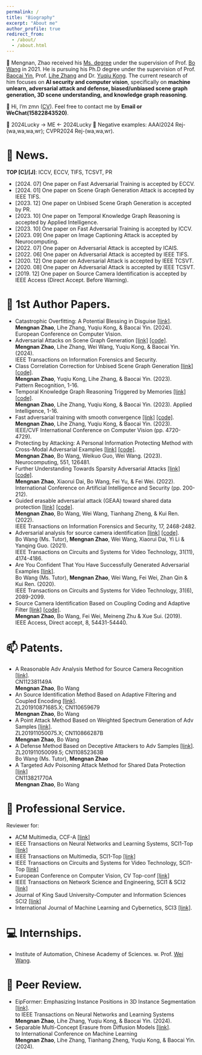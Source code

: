 ```yaml
---
permalink: /
title: "Biography"
excerpt: "About me"
author_profile: true
redirect_from: 
  - /about/
  - /about.html
---
```


👀 Mengnan, Zhao received his [Ms. degree](https://kns.cnki.net/kcms2/article/abstract?v=xBNwvqFr00I758DBo6k1ZC7bbx_n_5AOYMy08Iw2bIixchabLWSl2bsw716sGJJyiSNre1iPlmE-kwxg_QF2jZZ2ft22y6XOEjQexNbLVwcBspTizTRTUSl4MNwMA-hOhB1UJ6nKIyLGw03ZhVGu0w==&uniplatform=NZKPT&language=CHS) under the supervision of Prof. [Bo Wang](http://www.aisdut.cn/WangBo/publications.html) in 2021. He is pursuing his Ph.D degree under the supervision of Prof. [Baocai Yin](https://www.aminer.org/profile/yin-baocai/542d6bb7dabfae12b9804aa7), Prof. [Lihe Zhang](https://scholar.google.com/citations?user=XGPdQbIAAAAJ) and Dr. [Yuqiu Kong](https://scholar.google.com/citations?user=nKrhk4UAAAAJ&hl=zh-CN). The current research of him focuses on __AI security and computer vision__, specifically on __machine unlearn, adversarial attack and defense, biased/unbiased scene graph generation, 3D scene understanding, and knowledge graph reasoning__.



👋 Hi, I’m zmn ([CV](https://github.com/Dlut-lab-zmn/Dlut-lab-zmn.github.io/blob/master/files/zmn.pdf)). Feel free to contact me by __Email or WeChat(15822843520)__.

🙏 2024Lucky -> ME <- 2024Lucky 🙏  Negative examples: AAAI2024 Rej-(wa,wa,wa,wr); CVPR2024 Rej-(wa,wa,wr).

💞️ News.
======
__TOP [C]/[J]__: ICCV, ECCV, TIFS, TCSVT, PR 
- \[2024. 07\] One paper on Fast Adversarial Training is accepted by ECCV.
- \[2024. 01\] One paper on Scene Graph Generation Attack is accepted by IEEE TIFS.
- \[2023. 12\] One paper on Unbised Scene Graph Generation is accepted by PR.
- \[2023. 10\] One paper on Temporal Knowledge Graph Reasoning is accepted by Applied Intelligence.
- \[2023. 10\] One paper on Fast Adversarial Training is accepted by ICCV.
- \[2023. 09\] One paper on Image Captioning Attack is accepted by Neurocomputing.
- \[2022. 07\] One paper on Adversarial Attack is accepted by ICAIS.
- \[2022. 06\] One paper on Adversarial Attack is accepted by IEEE TIFS.
- \[2020. 12\] One paper on Adversarial Attack is accepted by IEEE TCSVT.
- \[2020. 08\] One paper on Adversarial Attack is accepted by IEEE TCSVT.
- \[2019. 12\] One paper on Source Camera Identification is accepted by IEEE Access (Direct Accept. Before Warning).

📝 1st Author Papers.
======
- Catastrophic Overfitting: A Potential Blessing in Disguise [\[link\]](https://arxiv.org/pdf/2402.18211.pdf).  
__Mengnan Zhao__, Lihe Zhang, Yuqiu Kong, & Baocai Yin. (2024).  
European Conference on Computer Vision.
- Adversarial Attacks on Scene Graph Generation [\[link\]](https://ieeexplore.ieee.org/document/10417771) [\[code\]](https://github.com/Dlut-lab-zmn/SGG_Attack).  
__Mengnan Zhao__, Lihe Zhang, Wei Wang, Yuqiu Kong, & Baocai Yin. (2024).  
IEEE Transactions on Information Forensics and Security.
- Class Correlation Correction for Unbised Scene Graph Generation [\[link\]](https://www.sciencedirect.com/science/article/abs/pii/S0031320323009184) [\[code\]](https://github.com/Dlut-lab-zmn/class-correlation-correction).  
__Mengnan Zhao__, Yuqiu Kong, Lihe Zhang, & Baocai Yin. (2023).  
Pattern Recognition, 1-16.
- Temporal Knowledge Graph Reasoning Triggered
by Memories [\[link\]](https://arxiv.org/pdf/2110.08765.pdf) [\[code\]](https://github.com/Dlut-lab-zmn/MTDM).  
__Mengnan Zhao__, Lihe Zhang, Yuqiu Kong, & Baocai Yin. (2023).
Applied Intelligence, 1-16.  
- Fast adversarial training with smooth convergence [\[link\]](https://arxiv.org/pdf/2308.12857v1.pdf) [\[code\]](https://github.com/fat-cs/convergesmooth).  
__Mengnan Zhao__, Lihe Zhang, Yuqiu Kong, & Baocai Yin. (2023).  
IEEE/CVF International Conference on Computer Vision (pp. 4720-4729). 
- Protecting by Attacking: A Personal Information Protecting Method with Cross-Modal Adversarial Examples [\[link\]](https://pdf.sciencedirectassets.com/271597/1-s2.0-S0925231223X00289/1-s2.0-S0925231223006045/main.pdf?X-Amz-Security-Token=IQoJb3JpZ2luX2VjEK%2F%2F%2F%2F%2F%2F%2F%2F%2F%2F%2FwEaCXVzLWVhc3QtMSJHMEUCIQCgPbGg5He9ShbrnyV5xnf%2BwXAb3zoxLvao774p9R0nQwIgHevSbQhf4mwr0b0tP21rA6MEQ1hMrgEciLGTvwNtNmEqswUIeBAFGgwwNTkwMDM1NDY4NjUiDMqMLawQqCI%2B02A%2BMSqQBZ5vePScwJtw3NK%2FLdlDayy%2BDtsagjgYBP5BNu0LoaxaBYcH%2Fl0TexLcJLqkXSE0WAFx5gWS8FaDXXLMApqgC%2B5CPEbJFHmjUucoj0%2FSooo%2BZOqsuVgsH2ozlwrZ9Ryq7etmUKR1pqB5l9Yzj2nuJmXvYy3tkvgo0nWSS2eR1%2B2YVNlI%2BLGhzsnYtuL9ZkR7yCIz1BzppSWialfnS%2ByefP9aX%2B6GORa%2FlsjAb%2BXJRU%2BQsWVB45xVCTzKCaflhMZX5ChV7ZEELor1bJ%2FaSDAquLPZLTyNFOwZfF2TDywCbfJGCiRWTD%2Bpm%2FrE4mwP5uVsiD%2FadK0J2Wg%2BESMjizEL2BayJ9E3tGXtIvg3XOyuztOkn7AjitQsC3KCELevr0gToNLFITqEJO3UvALYMQUdmmaPLicQEd1H7%2F%2FXRQXbrxkLCMJ%2FCDIimtfQSoMSaKovxLpybF7IzJhuT%2FORV2JqSeiM0I5hU9UYYt1OeLxEHVjezzQjvAxONj%2FHlYJlpwLd2wZUbZ5OozLQA5VnWXCRkFdHP12d7JRFaJRLpxguSDXSfpNL%2FseHjct86NVTwfWjTOc2dNdbjI4YhOcwVy5%2BDrcp2OTqmshg%2BjUnABlDLu8pKYZ5b7WrBGdStjDI0ZQgQDsTKFeIyDbEN0uVVMogoDop7jrd%2FhMAVf8Ztk%2FxzrI%2BO4kwuh7t6ATe7oQfnz%2BBDl2nm%2BO%2Bi8vipSybPXfERqEgiyhMmR6ng4asQbWtFfTi53%2BjGcE34wE8fuSERvD%2BYKa7AipbjCCcBG1mrvuJ4HBMTZu9ggMPJ%2Fb9%2BtYt3Na%2B4pG0xQX48PjtP2H%2B5FG7WDFOAnfA9wBIbZIknZu%2BAv2XrS%2B%2FmXCIAOLWmpiAAemYMO7FracGOrEB%2FLIqUjH%2Bgejc30tm%2Flr3AI%2FfAq3kPtC30KjZOU4ygFbUejcskEyL8bSW5TbfRamFEBIbqrObd%2Be%2FYk%2FRw7CHt9xOeJ0BBljIGeffWH7CZslbVwDnPcYf%2Btp%2BusJN6ARd66nmGzJl83FSD9Svkw7ukilI1WbadgJssC4O2zEGSuv%2FPTAP40QecMvSfnJnOrbU8gCh298EMYkUQnVAX5fZXaPkCW6%2BHW3YiM79oY%2FDQNar&X-Amz-Algorithm=AWS4-HMAC-SHA256&X-Amz-Date=20230827T150528Z&X-Amz-SignedHeaders=host&X-Amz-Expires=300&X-Amz-Credential=ASIAQ3PHCVTY75DHB47S%2F20230827%2Fus-east-1%2Fs3%2Faws4_request&X-Amz-Signature=5482345a7970ae0407b3d1207d1e1d83299e1da4437f000dd0ede290b27b10d1&hash=9209517e1a31568f388718f31024b4fddc25cbc2e84429a806bce2a55abfee10&host=68042c943591013ac2b2430a89b270f6af2c76d8dfd086a07176afe7c76c2c61&pii=S0925231223006045&tid=spdf-df7a3083-a434-449d-9963-f4d2464c0213&sid=8447c51e1f06444ef93a26244c6f1502def9gxrqa&type=client&tsoh=d3d3LnNjaWVuY2VkaXJlY3QuY29t&ua=070058070a57575259&rr=7fd5367f7ff224d3&cc=cn) [\[code\]](https://github.com/Dlut-lab-zmn/Image-Captioning-Attack).  
__Mengnan Zhao__, Bo Wang, Weikuo Guo, Wei Wang. (2023).  
Neurocomputing, 551, 126481.
- Further Understanding Towards Sparsity Adversarial Attacks [\[link\]](http://ice.dlut.edu.cn/WangBo/Publications/Conference/FurtherUnderstandingTowardsSparsityAdversarialAttacks-2022.pdf) [\[code\]](https://github.com/Dlut-lab-zmn/Least_pixel_attack).  
__Mengnan Zhao__, Xiaorui Dai, Bo Wang, Fei Yu, & Fei Wei. (2022).  
International Conference on Artificial Intelligence and Security (pp. 200-212).
- Guided erasable adversarial attack (GEAA) toward shared data protection [\[link\]](https://ieeexplore.ieee.org/stamp/stamp.jsp?tp=&arnumber=9808181) [\[code\]](https://github.com/Dlut-lab-zmn/GEAA-for-data-protection).  
__Mengnan Zhao__, Bo Wang, Wei Wang, Tianhang Zheng, & Kui Ren. (2022).  
IEEE Transactions on Information Forensics and Security, 17, 2468-2482.
- Adversarial analysis for source camera identification [\[link\]](https://ieeexplore.ieee.org/stamp/stamp.jsp?tp=&arnumber=9306891) [\[code\]](https://github.com/Dlut-lab-zmn/Source-attack).  
Bo Wang (Ms. Tutor), __Mengnan Zhao__, Wei Wang, Xiaorui Dai, Yi Li & Yanqing Guo. (2021).  
IEEE Transactions on Circuits and Systems for Video Technology, 31(11), 4174-4186.
- Are You Confident That You Have Successfully Generated Adversarial Examples [\[link\]](https://ieeexplore.ieee.org/stamp/stamp.jsp?tp=&arnumber=9169672).  
Bo Wang (Ms. Tutor), __Mengnan Zhao__, Wei Wang, Fei Wei, Zhan Qin & Kui Ren. (2020).  
IEEE Transactions on Circuits and Systems for Video Technology, 31(6), 2089-2099.
- Source Camera Identification Based on Coupling Coding and Adaptive Filter [\[link\]](https://ieeexplore.ieee.org/stamp/stamp.jsp?tp=&arnumber=8932363) [\[code\]]().  
__Mengnan Zhao__, Bo Wang, Fei Wei, Meineng Zhu & Xue Sui. (2019).  
IEEE Access, Direct accept, 8, 54431-54440.

📫 Patents.
======
- A Reasonable Adv Analysis Method for Source Camera Recognition [\[link\]](https://www.xjishu.com/zhuanli/55/202011283607.html).  
CN112381149A  
__Mengnan Zhao__, Bo Wang
- An Source Identification Method Based on Adaptive Filtering and Coupled Encoding [\[link\]](https://xueshu.baidu.com/usercenter/paper/show?paperid=1p1q0050yk1c0cg06m4x0jp0p6065601&site=xueshu_se).  
ZL201910871685.X; CN110659679  
__Mengnan Zhao__, Bo Wang  
- A Point Attack Method Based on Weighted Spectrum Generation of Adv Samples [\[link\]](https://xueshu.baidu.com/usercenter/paper/show?paperid=160n02v00u1q0mb0nd3j00c00u459303&site=xueshu_se).  
ZL201911050075.X; CN110866287B  
__Mengnan Zhao__, Bo Wang
- A Defense Method Based on Deceptive Attackers to Adv Samples [\[link\]](https://xueshu.baidu.com/usercenter/paper/show?paperid=1u0u0ry0wu3308400t520eu0kw090862&site=xueshu_se).  
ZL201911050099.5; CN110852363B  
Bo Wang (Ms. Tutor), __Mengnan Zhao__
- A Targeted Adv Poisoning Attack Method for Shared Data Protection [\[link\]](https://xueshu.baidu.com/usercenter/paper/show?paperid=133g0ja0h63s0jn0uv2h0vp0qx368771&site=xueshu_se)  
CN113821770A  
__Mengnan Zhao__, Bo Wang

🌱 Professional Service.
======
Reviewer for: 
- ACM Multimedia, CCF-A [\[link\]](https://2024.acmmm.org/)
- IEEE Transactions on Neural Networks and Learning Systems, SCI1-Top [\[link\]](https://www.letpub.com.cn/index.php?page=journalapp&view=detail&journalid=8837)
- IEEE Transactions on Multimedia, SCI1-Top [\[link\]](https://www.letpub.com.cn/index.php?journalid=3404&page=journalapp&view=detail)
- IEEE Transactions on Circuits and Systems for Video Technology, SCI1-Top [\[link\]](https://www.letpub.com.cn/index.php?page=journalapp&view=detail&journalid=3369)
- European Conference on Computer Vision, CV Top-conf [\[link\]]()
- IEEE Transactions on Network Science and Engineering, SCI1 & SCI2 [\[link\]](https://www.letpub.com.cn/index.php?journalid=10891&page=journalapp&view=detail)
- Journal of King Saud University-Computer and Information Sciences SCI2 [\[link\]](https://www.letpub.com.cn/index.php?journalid=11137&page=journalapp&view=detail)
- International Journal of Machine Learning and Cybernetics, SCI3 [\[link\]](https://www.letpub.com.cn/index.php?journalid=10028&page=journalapp&view=detail).

💻 Internships.
======
- Institute of Automation, Chinese Academy of Sciences. w. Prof. [Wei Wang](http://cripac.ia.ac.cn/people/wwang/).

📝 Peer Review.
======
- EipFormer: Emphasizing Instance Positions in 3D Instance Segmentation [\[link\]](https://arxiv.org/pdf/2312.05602.pdf).  
to IEEE Transactions on Neural Networks and Learning Systems  
__Mengnan Zhao__, Lihe Zhang, Yuqiu Kong, & Baocai Yin. (2024).  
- Separable Multi-Concept Erasure from Diffusion Models [\[link\]](https://arxiv.org/abs/2402.05947).  
to International Conference on Machine Learning  
__Mengnan Zhao__, Lihe Zhang, Tianhang Zheng, Yuqiu Kong, & Baocai Yin. (2024). 
<div style="width: 300px; height: 300px;">
  <script type="text/javascript" id="clstr_globe" src="//clustrmaps.com/globe.js?d=iSx5fWQSPluEPbK21KgztEON981Sp3l13MlEkpAzyBM"></script>
</div>
